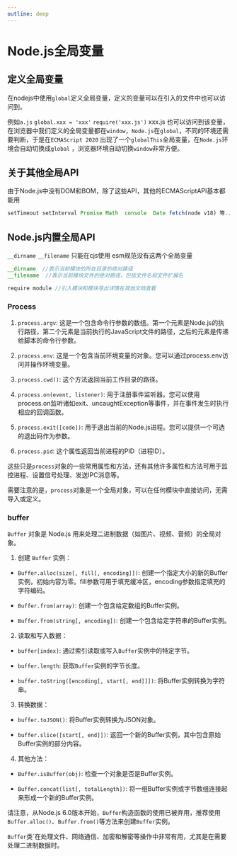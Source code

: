 ```yaml
---
outline: deep
---
```


# Node.js全局变量

## 定义全局变量

在nodejs中使用`global`定义全局变量，定义的变量可以在引入的文件中也可以访问到。

例如`a.js` `global.xxx = 'xxx'` `require('xxx.js')`  xxx.js 也可以访问到该变量，在浏览器中我们定义的全局变量都在`window`，`Node.js`在`global`，不同的环境还需要判断，于是在`ECMAScript 2020` 出现了一个`globalThis`全局变量，在`Node.js`环境会自动切换成`global` ，浏览器环境自动切换`window`非常方便。

## 关于其他全局API

由于Node.js中没有DOM和BOM，除了这些API，其他的ECMAScriptAPI基本都能用

```JavaScript
setTimeout setInterval Promise Math  console  Date fetch(node v18) 等...
```

## Node.js内置全局API

`__dirname` `__filename` 只能在cjs使用 esm规范没有这两个全局变量

```JavaScript
__dirname  //表示当前模块的所在目录的绝对路径
__filename  //表示当前模块文件的绝对路径，包括文件名和文件扩展名
```

```JavaScript
require module //引入模块和模块导出详情在其他文档查看
```

### Process

1. `process.argv`: 这是一个包含命令行参数的数组。第一个元素是Node.js的执行路径，第二个元素是当前执行的JavaScript文件的路径，之后的元素是传递给脚本的命令行参数。

2. `process.env`: 这是一个包含当前环境变量的对象。您可以通过process.env访问并操作环境变量。

3. `process.cwd()`: 这个方法返回当前工作目录的路径。

4. `process.on(event, listener)`: 用于注册事件监听器。您可以使用process.on监听诸如exit、uncaughtException等事件，并在事件发生时执行相应的回调函数。

5. `process.exit([code])`: 用于退出当前的Node.js进程。您可以提供一个可选的退出码作为参数。

6. `process.pid`: 这个属性返回当前进程的PID（进程ID）。

这些只是`process`对象的一些常用属性和方法，还有其他许多属性和方法可用于监控进程、设置信号处理、发送IPC消息等。

需要注意的是，`process`对象是一个全局对象，可以在任何模块中直接访问，无需导入或定义。

### buffer

`Buffer` 对象是 Node.js 用来处理二进制数据（如图片、视频、音频）的全局对象。

1. 创建 `Buffer` 实例：

- `Buffer.alloc(size[, fill[, encoding]])`: 创建一个指定大小的新的Buffer实例，初始内容为零。fill参数可用于填充缓冲区，encoding参数指定填充的字符编码。

- `Buffer.from(array)`: 创建一个包含给定数组的Buffer实例。

- `Buffer.from(string[, encoding])`: 创建一个包含给定字符串的Buffer实例。

2. 读取和写入数据：

- `buffer[index]`: 通过索引读取或写入`Buffer`实例中的特定字节。

- `buffer.length`: 获取`Buffer`实例的字节长度。

- `buffer.toString([encoding[, start[, end]]])`: 将Buffer实例转换为字符串。

3. 转换数据：

- `buffer.toJSON()`: 将Buffer实例转换为JSON对象。

- `buffer.slice([start[, end]])`: 返回一个新的Buffer实例，其中包含原始Buffer实例的部分内容。

4. 其他方法：

- `Buffer.isBuffer(obj)`: 检查一个对象是否是Buffer实例。

- `Buffer.concat(list[, totalLength])`: 将一组Buffer实例或字节数组连接起来形成一个新的Buffer实例。



请注意，从Node.js 6.0版本开始，`Buffer`构造函数的使用已被弃用，推荐使用`Buffer.alloc()`、`Buffer.from()`等方法来创建`Buffer`实例。

`Buffer`类`在处理文件、网络通信、加密和解密等操作中非常有用，尤其是在需要处理二进制数据时。